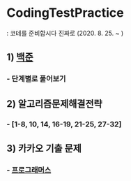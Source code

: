 # CodingTestPractice
: 코테를 준비합시다 진짜로 (2020. 8. 25. ~ )

## 1) [백준](https://www.acmicpc.net/)

### - 단계별로 풀어보기



## 2) 알고리즘문제해결전략

### - [1-8, 10, 14, 16-19, 21-25, 27-32]



## 3) 카카오 기출 문제

### - [프로그래머스](https://programmers.co.kr/learn/challenges?tab=all_challenges)